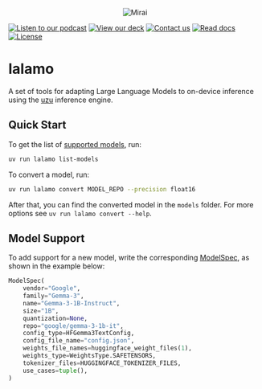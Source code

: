 <p align="center">
  <picture>
    <img alt="Mirai" src="https://artifacts.trymirai.com/social/github/lalamo-header.jpg" style="max-width: 100%;">
  </picture>
</p>

<a href="https://storage.googleapis.com/artifacts-bucket-cd05ceb/social/about_us.mp3"><img src="https://img.shields.io/badge/Listen-Podcast-red" alt="Listen to our podcast"></a>
<a href="https://docsend.com/v/76bpr/mirai2025"><img src="https://img.shields.io/badge/View-Deck-red" alt="View our deck"></a>
<a href="mailto:alexey@getmirai.co,dima@getmirai.co,aleksei@getmirai.co?subject=Interested%20in%20Mirai"><img src="https://img.shields.io/badge/Send-Email-green" alt="Contact us"></a>
<a href="https://docs.trymirai.com/components/models"><img src="https://img.shields.io/badge/Read-Docs-blue" alt="Read docs"></a>
[![License](https://img.shields.io/badge/License-MIT-blue)](LICENSE)

# lalamo

A set of tools for adapting Large Language Models to on-device inference using the [uzu](https://github.com/trymirai/uzu) inference engine.

## Quick Start

To get the list of [supported models](https://trymirai.com/models), run:

```bash
uv run lalamo list-models
```

To convert a model, run:

```bash
uv run lalamo convert MODEL_REPO --precision float16
```

After that, you can find the converted model in the `models` folder. For more options see `uv run lalamo convert --help`.

## Model Support

To add support for a new model, write the corresponding [ModelSpec](lalamo/model_import/model_specs), as shown in the example below:

```python
ModelSpec(
    vendor="Google",
    family="Gemma-3",
    name="Gemma-3-1B-Instruct",
    size="1B",
    quantization=None,
    repo="google/gemma-3-1b-it",
    config_type=HFGemma3TextConfig,
    config_file_name="config.json",
    weights_file_names=huggingface_weight_files(1),
    weights_type=WeightsType.SAFETENSORS,
    tokenizer_files=HUGGINGFACE_TOKENIZER_FILES,
    use_cases=tuple(),
)
```